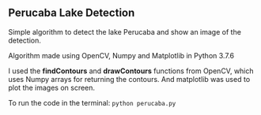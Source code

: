 ## Perucaba Lake Detection
Simple algorithm to detect the lake Perucaba and show an image of the detection.

Algorithm made using OpenCV, Numpy and Matplotlib in Python 3.7.6

I used the **findContours** and **drawContours** functions from OpenCV, which uses Numpy arrays for returning the contours. And matplotlib was used to plot the images on screen.

To run the code in the terminal:
```python perucaba.py```
